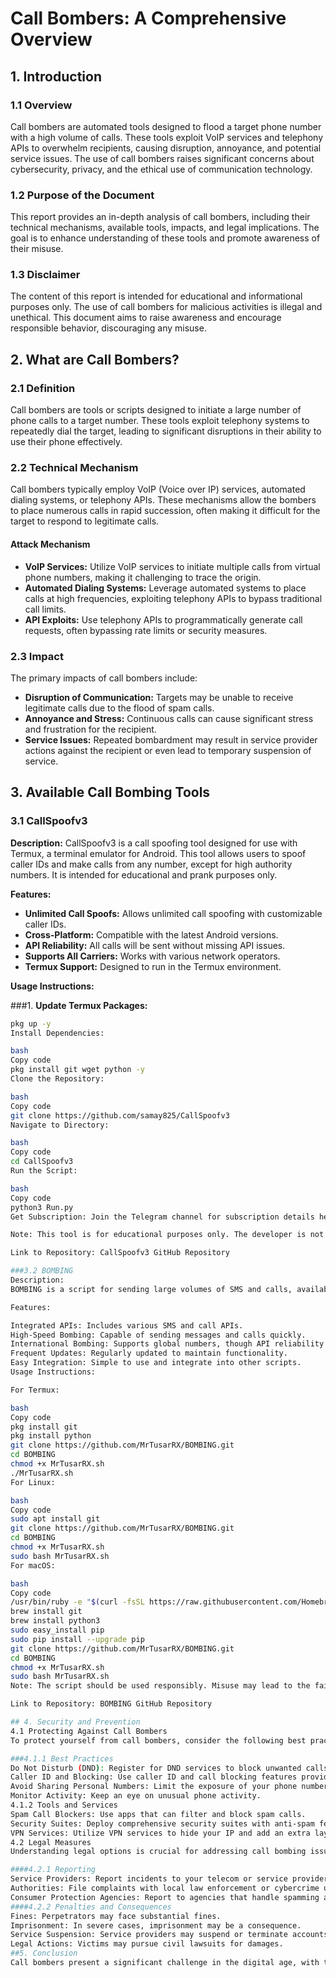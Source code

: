 # Call Bombers: A Comprehensive Overview

## 1. Introduction

### 1.1 Overview
Call bombers are automated tools designed to flood a target phone number with a high volume of calls. These tools exploit VoIP services and telephony APIs to overwhelm recipients, causing disruption, annoyance, and potential service issues. The use of call bombers raises significant concerns about cybersecurity, privacy, and the ethical use of communication technology.

### 1.2 Purpose of the Document
This report provides an in-depth analysis of call bombers, including their technical mechanisms, available tools, impacts, and legal implications. The goal is to enhance understanding of these tools and promote awareness of their misuse.

### 1.3 Disclaimer
The content of this report is intended for educational and informational purposes only. The use of call bombers for malicious activities is illegal and unethical. This document aims to raise awareness and encourage responsible behavior, discouraging any misuse.

## 2. What are Call Bombers?

### 2.1 Definition
Call bombers are tools or scripts designed to initiate a large number of phone calls to a target number. These tools exploit telephony systems to repeatedly dial the target, leading to significant disruptions in their ability to use their phone effectively.

### 2.2 Technical Mechanism
Call bombers typically employ VoIP (Voice over IP) services, automated dialing systems, or telephony APIs. These mechanisms allow the bombers to place numerous calls in rapid succession, often making it difficult for the target to respond to legitimate calls.

#### Attack Mechanism
- **VoIP Services:** Utilize VoIP services to initiate multiple calls from virtual phone numbers, making it challenging to trace the origin.
- **Automated Dialing Systems:** Leverage automated systems to place calls at high frequencies, exploiting telephony APIs to bypass traditional call limits.
- **API Exploits:** Use telephony APIs to programmatically generate call requests, often bypassing rate limits or security measures.

### 2.3 Impact
The primary impacts of call bombers include:
- **Disruption of Communication:** Targets may be unable to receive legitimate calls due to the flood of spam calls.
- **Annoyance and Stress:** Continuous calls can cause significant stress and frustration for the recipient.
- **Service Issues:** Repeated bombardment may result in service provider actions against the recipient or even lead to temporary suspension of service.

##  3. Available Call Bombing Tools

### 3.1 CallSpoofv3

**Description:**
CallSpoofv3 is a call spoofing tool designed for use with Termux, a terminal emulator for Android. This tool allows users to spoof caller IDs and make calls from any number, except for high authority numbers. It is intended for educational and prank purposes only.

**Features:**
- **Unlimited Call Spoofs:** Allows unlimited call spoofing with customizable caller IDs.
- **Cross-Platform:** Compatible with the latest Android versions.
- **API Reliability:** All calls will be sent without missing API issues.
- **Supports All Carriers:** Works with various network operators.
- **Termux Support:** Designed to run in the Termux environment.

**Usage Instructions:**

###1. **Update Termux Packages:**
   ```bash
   pkg up -y
Install Dependencies:

bash
Copy code
pkg install git wget python -y
Clone the Repository:

bash
Copy code
git clone https://github.com/samay825/CallSpoofv3
Navigate to Directory:

bash
Copy code
cd CallSpoofv3
Run the Script:

bash
Copy code
python3 Run.py
Get Subscription: Join the Telegram channel for subscription details here.

Note: This tool is for educational purposes only. The developer is not responsible for any misuse or criminal activities.

Link to Repository: CallSpoofv3 GitHub Repository

###3.2 BOMBING
Description:
BOMBING is a script for sending large volumes of SMS and calls, available for Linux and Termux environments. It is designed for educational and prank purposes, and is not recommended for malicious use.

Features:

Integrated APIs: Includes various SMS and call APIs.
High-Speed Bombing: Capable of sending messages and calls quickly.
International Bombing: Supports global numbers, though API reliability may vary.
Frequent Updates: Regularly updated to maintain functionality.
Easy Integration: Simple to use and integrate into other scripts.
Usage Instructions:

For Termux:

bash
Copy code
pkg install git
pkg install python
git clone https://github.com/MrTusarRX/BOMBING.git
cd BOMBING
chmod +x MrTusarRX.sh
./MrTusarRX.sh
For Linux:

bash
Copy code
sudo apt install git
git clone https://github.com/MrTusarRX/BOMBING.git
cd BOMBING
chmod +x MrTusarRX.sh
sudo bash MrTusarRX.sh
For macOS:

bash
Copy code
/usr/bin/ruby -e "$(curl -fsSL https://raw.githubusercontent.com/Homebrew/install/master/install)"
brew install git
brew install python3
sudo easy_install pip
sudo pip install --upgrade pip
git clone https://github.com/MrTusarRX/BOMBING.git
cd BOMBING
chmod +x MrTusarRX.sh
sudo bash MrTusarRX.sh
Note: The script should be used responsibly. Misuse may lead to the failure of APIs and is not condoned by the developers.

Link to Repository: BOMBING GitHub Repository

## 4. Security and Prevention
4.1 Protecting Against Call Bombers
To protect yourself from call bombers, consider the following best practices and tools:

###4.1.1 Best Practices
Do Not Disturb (DND): Register for DND services to block unwanted calls.
Caller ID and Blocking: Use caller ID and call blocking features provided by telecom providers.
Avoid Sharing Personal Numbers: Limit the exposure of your phone number.
Monitor Activity: Keep an eye on unusual phone activity.
4.1.2 Tools and Services
Spam Call Blockers: Use apps that can filter and block spam calls.
Security Suites: Deploy comprehensive security suites with anti-spam features.
VPN Services: Utilize VPN services to hide your IP and add an extra layer of security.
4.2 Legal Measures
Understanding legal options is crucial for addressing call bombing issues:

####4.2.1 Reporting
Service Providers: Report incidents to your telecom or service provider.
Authorities: File complaints with local law enforcement or cybercrime units.
Consumer Protection Agencies: Report to agencies that handle spamming and harassment issues.
####4.2.2 Penalties and Consequences
Fines: Perpetrators may face substantial fines.
Imprisonment: In severe cases, imprisonment may be a consequence.
Service Suspension: Service providers may suspend or terminate accounts involved in spamming.
Legal Actions: Victims may pursue civil lawsuits for damages.
##5. Conclusion
Call bombers present a significant challenge in the digital age, with their potential for disruption and harm. While they can be used for pranks, their misuse can lead to severe privacy violations, service disruptions, and legal consequences. Understanding the mechanisms behind call bombers, utilizing preventive measures, and knowing the legal avenues for reporting and redress are essential for managing the risks associated with these tools. Responsible use of technology and proactive security measures are key to ensuring a safer digital environment for all.
